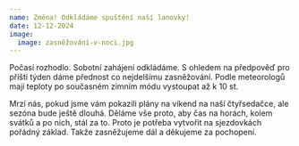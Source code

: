 ```yaml
---
name: Změna! Odkládáme spuštění naší lanovky!
date: 12-12-2024
image:
  image: zasněžování-v-noci.jpg
---
```

P﻿očasí rozhodlo. Sobotní zahájení odkládáme.  S ohledem na předpověď pro příští týden dáme přednost co nejdelšímu zasněžování. P﻿odle meteorologů mají teploty po současném zimním módu vystoupat až k 10 st. 

Mrzí nás, pokud jsme vám pokazili plány na víkend na naší čtyřsedačce, ale sezóna bude ještě dlouhá. Děláme vše proto, aby čas na horách, kolem svátků a po nich, stál za to. Proto je potřeba vytvořit na sjezdovkách pořádný základ. Takže zasněžujeme dál a děkujeme za pochopení.